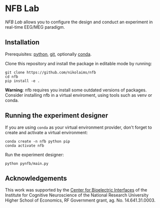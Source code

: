 # NFB Lab 
*NFB Lab* allows you to configure the design and conduct an experiment in real-time EEG/MEG paradigm.

## Installation
Prerequisites: [python](https://www.python.org/), [git](https://git-scm.com/), optionally [conda](https://docs.conda.io/en/latest/miniconda.html).

Clone this repository and install the package in editable mode by running:
```
git clone https://github.com/nikolaims/nfb
cd nfb
pip install -e .
```
**Warning**: nfb requires you install some outdated versions of packages. Consider installing nfb in a virtual enviroment, using tools such as venv or conda.

## Running the experiment designer
If you are using `conda` as your virtual environment provider, don't forget to create and activate a virtual environment:
```
conda create -n nfb python pip
conda activate nfb
```
Run the experiment designer:
```
python pynfb/main.py
```

## Acknowledgements
This work was supported by the [Center for Bioelectric Interfaces](https://bioelectric.hse.ru/en/) of the Institute for Cognitive Neuroscience of the National Research University Higher School of Economics, RF Government grant, ag. No. 14.641.31.0003.
